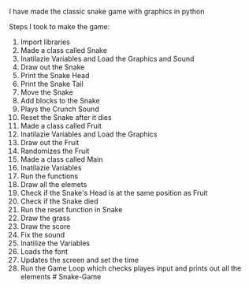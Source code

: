 I have made the classic snake game with graphics in python

Steps I took to make the game:
1. Import libraries
2. Made a class called Snake
3. Inatilazie Variables and Load the Graphics and Sound
4. Draw out the Snake
5. Print the Snake Head 
6. Print the Snake Tail
7. Move the Snake
8. Add blocks to the Snake
9. Plays the Crunch Sound
10. Reset the Snake after it dies
11. Made a class called Fruit
12. Inatilazie Variables and Load the Graphics
13. Draw out the Fruit
14. Randomizes the Fruit
15. Made a class called Main
16. Inatilazie Variables
17. Run the functions
18. Draw all the elemets
19. Check if the Snake's Head is at the same position as Fruit
20. Check if the Snake died
21. Run the reset function in Snake
22. Draw the grass
23. Draw the score
24. Fix the sound
25. Inatilize the Variables
26. Loads the font
27. Updates the screen and set the time
28. Run the Game Loop which checks playes input and prints out all the elements
#   S n a k e - G a m e  
 
